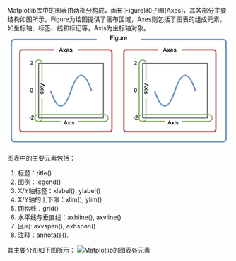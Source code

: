 Matplotlib库中的图表由两部分构成，画布(Figure)和子图(Axes)，其各部分主要结构如图所示。Figure为绘图提供了画布区域，Axes则包括了图表的组成元素，如坐标轴、标签、线和标记等，Axis为坐标轴对象。
![Matplotlib的图表结构](<../Images/matplotlib_figure_axes_axis.png>)

图表中的主要元素包括：
1. 标题：title()
2. 图例：legend()
3. X/Y轴标签：xlabel(), ylabel()
4. X/Y轴的上下限：xlim(), ylim()
5. 网格线：grid()
6. 水平线与垂直线：axhline(), axvline()
7. 区间: axvspan(), axhspan()
8. 注释：annotate().

其主要分布如下图所示：
![Matplotlib的图表各元素](https://matplotlib.org/stable/_images/anatomy.png)
